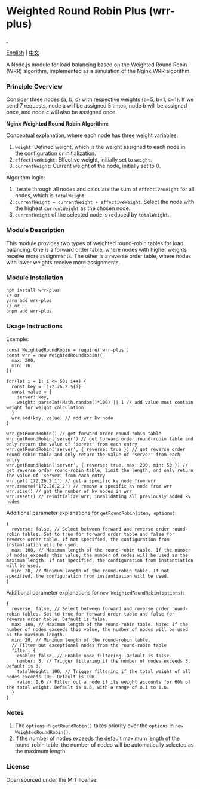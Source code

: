 # Weighted Round Robin Plus (wrr-plus)

<p align="left">
  <a aria-label="NPM version" href="https://www.npmjs.com/package/wrr-plus">
    <img alt="" src="https://badgen.net/npm/v/wrr-plus">
  </a>
  <a aria-label="License" href="https://github.com/chakhsu/wrr-plus/blob/main/LICENSE">
    <img alt="" src="https://badgen.net/npm/license/wrr-plus">
  </a>
</p>

[English](./README.MD) | [中文](./README_CN.MD)

A Node.js module for load balancing based on the Weighted Round Robin (WRR) algorithm, implemented as a simulation of the Nginx WRR algorithm.

### Principle Overview

Consider three nodes {a, b, c} with respective weights {a=5, b=1, c=1}. If we send 7 requests, node a will be assigned 5 times, node b will be assigned once, and node c will also be assigned once.

**Nginx Weighted Round Robin Algorithm:**

Conceptual explanation, where each node has three weight variables:
1. `weight`: Defined weight, which is the weight assigned to each node in the configuration or initialization.
2. `effectiveWeight`: Effective weight, initially set to `weight`.
3. `currentWeight`: Current weight of the node, initially set to 0.

Algorithm logic:
1. Iterate through all nodes and calculate the sum of `effectiveWeight` for all nodes, which is `totalWeight`.
2. `currentWeight = currentWeight + effectiveWeight`. Select the node with the highest `currentWeight` as the chosen node.
3. `currentWeight` of the selected node is reduced by `totalWeight`.

### Module Description

This module provides two types of weighted round-robin tables for load balancing. One is a forward order table, where nodes with higher weights receive more assignments. The other is a reverse order table, where nodes with lower weights receive more assignments.

### Module Installation

```
npm install wrr-plus
// or
yarn add wrr-plus
// or
pnpm add wrr-plus
```

### Usage Instructions

Example:

```
const WeightedRoundRobin = require('wrr-plus')
const wrr = new WeightedRoundRobin({
  max: 200,
  min: 10
})

for(let i = 1; i <= 50; i++) {
  const key = `172.26.2.${i}`
  const value = {
    server: key,
    weight: parseInt(Math.random()*100) || 1 // add value must contain weight for weight calculation
  }
  wrr.add(key, value) // add wrr kv node
}

wrr.getRoundRobin() // get forward order round-robin table
wrr.getRoundRobin('server') // get forward order round-robin table and only return the value of 'server' from each entry
wrr.getRoundRobin('server', { reverse: true }) // get reverse order round-robin table and only return the value of 'server' from each entry
wrr.getRoundRobin('server', { reverse: true, max: 200, min: 50 }) // get reverse order round-robin table, limit the length, and only return the value of 'server' from each entry
wrr.get('172.26.2.1') // get a specific kv node from wrr
wrr.remove('172.26.2.2') // remove a specific kv node from wrr
wrr.size() // get the number of kv nodes in wrr
wrr.reset() // reinitialize wrr, invalidating all previously added kv nodes
```

Additional parameter explanations for `getRoundRobin(item, options)`:

```
{
  reverse: false, // Select between forward and reverse order round-robin tables. Set to true for forward order table and false for reverse order table. If not specified, the configuration from instantiation will be used.
  max: 100, // Maximum length of the round-robin table. If the number of nodes exceeds this value, the number of nodes will be used as the maximum length. If not specified, the configuration from instantiation will be used.
  min: 20, // Minimum length of the round-robin table. If not specified, the configuration from instantiation will be used.
}
```

Additional parameter explanations for `new WeightedRoundRobin(options)`:

```
{
  reverse: false, // Select between forward and reverse order round-robin tables. Set to true for forward order table and false for reverse order table. Default is false.
  max: 100, // Maximum length of the round-robin table. Note: If the number of nodes exceeds this value, the number of nodes will be used as the maximum length.
  min: 20, // Minimum length of the round-robin table.
  // Filter out exceptional nodes from the round-robin table
  filter: {
    enable: false, // Enable node filtering. Default is false.
    number: 3, // Trigger filtering if the number of nodes exceeds 3. Default is 3.
    totalWeight: 100, // Trigger filtering if the total weight of all nodes exceeds 100. Default is 100.
    ratio: 0.6 // Filter out a node if its weight accounts for 60% of the total weight. Default is 0.6, with a range of 0.1 to 1.0.
  }
}
```

### Notes

1. The `options` in `getRoundRobin()` takes priority over the `options` in `new WeightedRoundRobin()`.
2. If the number of nodes exceeds the default maximum length of the round-robin table, the number of nodes will be automatically selected as the maximum length.

### License

Open sourced under the MIT license.
